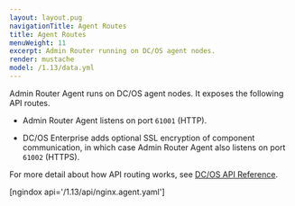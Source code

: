 ```yaml
---
layout: layout.pug
navigationTitle: Agent Routes
title: Agent Routes
menuWeight: 11
excerpt: Admin Router running on DC/OS agent nodes.
render: mustache
model: /1.13/data.yml
---
```

Admin Router Agent runs on DC/OS agent nodes. It exposes the following API routes.

-   Admin Router Agent listens on port `61001` (HTTP).

-   DC/OS Enterprise adds optional SSL encryption of component communication, in which case Admin Router Agent also listens on port `61002` (HTTPS).

For more detail about how API routing works, see [DC/OS API Reference](/mesosphere/dcos/1.13/api/).

[ngindox api='/1.13/api/nginx.agent.yaml']
